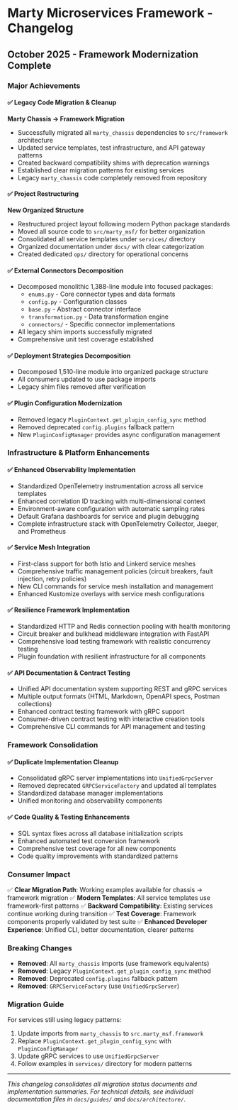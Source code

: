 # Marty Microservices Framework - Changelog

## October 2025 - Framework Modernization Complete

### Major Achievements

#### ✅ Legacy Code Migration & Cleanup
**Marty Chassis → Framework Migration**
- Successfully migrated all `marty_chassis` dependencies to `src/framework` architecture
- Updated service templates, test infrastructure, and API gateway patterns
- Created backward compatibility shims with deprecation warnings
- Established clear migration patterns for existing services
- Legacy `marty_chassis` code completely removed from repository

#### ✅ Project Restructuring
**New Organized Structure**
- Restructured project layout following modern Python package standards
- Moved all source code to `src/marty_msf/` for better organization
- Consolidated all service templates under `services/` directory
- Organized documentation under `docs/` with clear categorization
- Created dedicated `ops/` directory for operational concerns

#### ✅ External Connectors Decomposition
- Decomposed monolithic 1,388-line module into focused packages:
  - `enums.py` - Core connector types and data formats
  - `config.py` - Configuration classes
  - `base.py` - Abstract connector interface
  - `transformation.py` - Data transformation engine
  - `connectors/` - Specific connector implementations
- All legacy shim imports successfully migrated
- Comprehensive unit test coverage established

#### ✅ Deployment Strategies Decomposition
- Decomposed 1,510-line module into organized package structure
- All consumers updated to use package imports
- Legacy shim files removed after verification

#### ✅ Plugin Configuration Modernization
- Removed legacy `PluginContext.get_plugin_config_sync` method
- Removed deprecated `config.plugins` fallback pattern
- New `PluginConfigManager` provides async configuration management

### Infrastructure & Platform Enhancements

#### ✅ Enhanced Observability Implementation
- Standardized OpenTelemetry instrumentation across all service templates
- Enhanced correlation ID tracking with multi-dimensional context
- Environment-aware configuration with automatic sampling rates
- Default Grafana dashboards for service and plugin debugging
- Complete infrastructure stack with OpenTelemetry Collector, Jaeger, and Prometheus

#### ✅ Service Mesh Integration
- First-class support for both Istio and Linkerd service meshes
- Comprehensive traffic management policies (circuit breakers, fault injection, retry policies)
- New CLI commands for service mesh installation and management
- Enhanced Kustomize overlays with service mesh configurations

#### ✅ Resilience Framework Implementation
- Standardized HTTP and Redis connection pooling with health monitoring
- Circuit breaker and bulkhead middleware integration with FastAPI
- Comprehensive load testing framework with realistic concurrency testing
- Plugin foundation with resilient infrastructure for all components

#### ✅ API Documentation & Contract Testing
- Unified API documentation system supporting REST and gRPC services
- Multiple output formats (HTML, Markdown, OpenAPI specs, Postman collections)
- Enhanced contract testing framework with gRPC support
- Consumer-driven contract testing with interactive creation tools
- Comprehensive CLI commands for API management and testing

### Framework Consolidation

#### ✅ Duplicate Implementation Cleanup
- Consolidated gRPC server implementations into `UnifiedGrpcServer`
- Removed deprecated `GRPCServiceFactory` and updated all templates
- Standardized database manager implementations
- Unified monitoring and observability components

#### ✅ Code Quality & Testing Enhancements
- SQL syntax fixes across all database initialization scripts
- Enhanced automated test conversion framework
- Comprehensive test coverage for all new components
- Code quality improvements with standardized patterns

### Consumer Impact

✅ **Clear Migration Path**: Working examples available for chassis → framework migration
✅ **Modern Templates**: All service templates use framework-first patterns
✅ **Backward Compatibility**: Existing services continue working during transition
✅ **Test Coverage**: Framework components properly validated by test suite
✅ **Enhanced Developer Experience**: Unified CLI, better documentation, clearer patterns

### Breaking Changes

- **Removed**: All `marty_chassis` imports (use framework equivalents)
- **Removed**: Legacy `PluginContext.get_plugin_config_sync` method
- **Removed**: Deprecated `config.plugins` fallback pattern
- **Removed**: `GRPCServiceFactory` (use `UnifiedGrpcServer`)

### Migration Guide

For services still using legacy patterns:
1. Update imports from `marty_chassis` to `src.marty_msf.framework`
2. Replace `PluginContext.get_plugin_config_sync` with `PluginConfigManager`
3. Update gRPC services to use `UnifiedGrpcServer`
4. Follow examples in `services/` directory for modern patterns

---

*This changelog consolidates all migration status documents and implementation summaries. For technical details, see individual documentation files in `docs/guides/` and `docs/architecture/`.*
